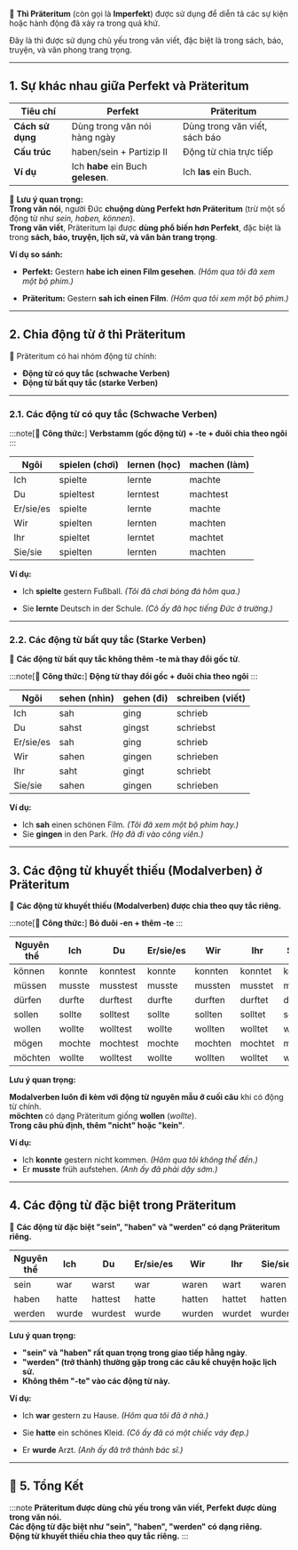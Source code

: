 
📌 **Thì Präteritum** (còn gọi là **Imperfekt**) được sử dụng để diễn tả các sự kiện hoặc hành động đã xảy ra trong quá khứ.

Đây là thì được sử dụng chủ yếu trong văn viết, đặc biệt là trong sách, báo, truyện, và văn phong trang trọng.

---

## **1. Sự khác nhau giữa Perfekt và Präteritum**

|**Tiêu chí**|**Perfekt**|**Präteritum**|
|---|---|---|
|**Cách sử dụng**|Dùng trong văn nói hàng ngày|Dùng trong văn viết, sách báo|
|**Cấu trúc**|haben/sein + Partizip II|Động từ chia trực tiếp|
|**Ví dụ**|Ich **habe** ein Buch **gelesen**.|Ich **las** ein Buch.|

📌 **Lưu ý quan trọng:**  
  **Trong văn nói**, người Đức **chuộng dùng Perfekt hơn Präteritum** (trừ một số động từ như _sein, haben, können_).  
  **Trong văn viết**, Präteritum lại được **dùng phổ biến hơn Perfekt**, đặc biệt là trong **sách, báo, truyện, lịch sử, và văn bản trang trọng**.

**Ví dụ so sánh:**

- **Perfekt:** Gestern **habe ich einen Film gesehen**. 
			_(Hôm qua tôi đã xem một bộ phim.)_

- **Präteritum:** Gestern **sah ich einen Film**. 
			_(Hôm qua tôi xem một bộ phim.)_

---

## **2. Chia động từ ở thì Präteritum**

📌 Präteritum có hai nhóm động từ chính:  
 - **Động từ có quy tắc (schwache Verben)**  
 - **Động từ bất quy tắc (starke Verben)**

---

### **2.1. Các động từ có quy tắc (Schwache Verben)**

:::note[📌 **Công thức:**]
 **Verbstamm (gốc động từ) + -te + đuôi chia theo ngôi**
:::

|**Ngôi**|**spielen (chơi)**|**lernen (học)**|**machen (làm)**|
|---|---|---|---|
|Ich|spielte|lernte|machte|
|Du|spieltest|lerntest|machtest|
|Er/sie/es|spielte|lernte|machte|
|Wir|spielten|lernten|machten|
|Ihr|spieltet|lerntet|machtet|
|Sie/sie|spielten|lernten|machten|

**Ví dụ:**

- Ich **spielte** gestern Fußball. 
	_(Tôi đã chơi bóng đá hôm qua.)_

- Sie **lernte** Deutsch in der Schule. 
	_(Cô ấy đã học tiếng Đức ở trường.)_

---

### **2.2. Các động từ bất quy tắc (Starke Verben)**

📌 **Các động từ bất quy tắc không thêm -te mà thay đổi gốc từ**.

:::note[📌 **Công thức:**]
 **Động từ thay đổi gốc + đuôi chia theo ngôi**
:::

|**Ngôi**|**sehen (nhìn)**|**gehen (đi)**|**schreiben (viết)**|
|---|---|---|---|
|Ich|sah|ging|schrieb|
|Du|sahst|gingst|schriebst|
|Er/sie/es|sah|ging|schrieb|
|Wir|sahen|gingen|schrieben|
|Ihr|saht|gingt|schriebt|
|Sie/sie|sahen|gingen|schrieben|

**Ví dụ:**

- Ich **sah** einen schönen Film. 
	_(Tôi đã xem một bộ phim hay.)_
- Sie **gingen** in den Park. 
	_(Họ đã đi vào công viên.)_

---

## **3. Các động từ khuyết thiếu (Modalverben) ở Präteritum**

📌 **Các động từ khuyết thiếu (Modalverben) được chia theo quy tắc riêng.**  

:::note[📌 **Công thức:**]
 **Bỏ đuôi -en + thêm -te**
:::

|**Nguyên thể**|**Ich**|**Du**|**Er/sie/es**|**Wir**|**Ihr**|**Sie/sie**|
|---|---|---|---|---|---|---|
|können|konnte|konntest|konnte|konnten|konntet|konnten|
|müssen|musste|musstest|musste|mussten|musstet|mussten|
|dürfen|durfte|durftest|durfte|durften|durftet|durften|
|sollen|sollte|solltest|sollte|sollten|solltet|sollten|
|wollen|wollte|wolltest|wollte|wollten|wolltet|wollten|
|mögen|mochte|mochtest|mochte|mochten|mochtet|mochten|
|möchten|wollte|wolltest|wollte|wollten|wolltet|wollten|

**Lưu ý quan trọng:**  

  **Modalverben luôn đi kèm với động từ nguyên mẫu ở cuối câu** khi có động từ chính.  
  **möchten** có dạng Präteritum giống **wollen** (_wollte_).  
  **Trong câu phủ định, thêm "nicht" hoặc "kein"**.

**Ví dụ:**

- Ich **konnte** gestern nicht kommen. 
	_(Hôm qua tôi không thể đến.)_
- Er **musste** früh aufstehen. 
	_(Anh ấy đã phải dậy sớm.)_

---

## **4. Các động từ đặc biệt trong Präteritum**

📌 **Các động từ đặc biệt "sein", "haben" và "werden" có dạng Präteritum riêng.**

|**Nguyên thể**|**Ich**|**Du**|**Er/sie/es**|**Wir**|**Ihr**|**Sie/sie**|
|---|---|---|---|---|---|---|
|sein|war|warst|war|waren|wart|waren|
|haben|hatte|hattest|hatte|hatten|hattet|hatten|
|werden|wurde|wurdest|wurde|wurden|wurdet|wurden|

**Lưu ý quan trọng:**  

  - **"sein" và "haben" rất quan trọng trong giao tiếp hằng ngày**.  
  - **"werden" (trở thành) thường gặp trong các câu kể chuyện hoặc lịch sử.**  
  - **Không thêm "-te" vào các động từ này.**

**Ví dụ:**

- Ich **war** gestern zu Hause. 
	_(Hôm qua tôi đã ở nhà.)_

- Sie **hatte** ein schönes Kleid. 
	_(Cô ấy đã có một chiếc váy đẹp.)_

- Er **wurde** Arzt. 
	_(Anh ấy đã trở thành bác sĩ.)_

---

## **🎯 5. Tổng Kết**

:::note 
  **Präteritum được dùng chủ yếu trong văn viết, Perfekt được dùng trong văn nói.**  
  **Các động từ đặc biệt như "sein", "haben", "werden" có dạng riêng.**  
  **Động từ khuyết thiếu chia theo quy tắc riêng.**
:::
